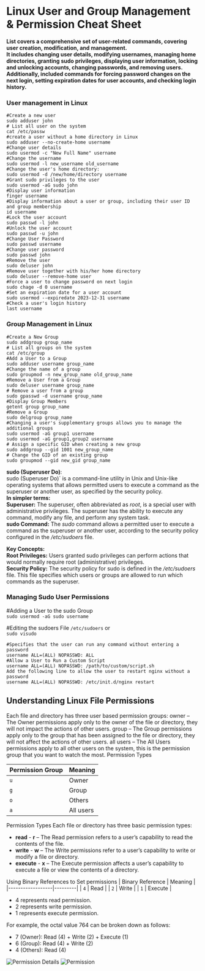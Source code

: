 # Linux User and Group Management & Permission Cheat Sheet
**List covers a comprehensive set of user-related commands, covering user creation, modification, and management.\
It includes changing user details, modifying usernames, managing home directories, granting sudo privileges, displaying user information, locking and unlocking accounts, changing passwords, and removing users.\
Additionally, included commands for forcing password changes on the next login, setting expiration dates for user accounts, and checking login history.**

### User management in Linux
```
#Create a new user
sudo adduser john
# List all user on the system
cat /etc/passw
#create a user without a home directory in Linux
sudo adduser --no-create-home username
#Change user details
sudo usermod -c "New Full Name" username
#Change the username
sudo usermod -l new_username old_username
#Change the user's home directory:
sudo usermod -d /new/home/directory username
#Grant sudo privileges to the user
sudo usermod -aG sudo john
#Display user information
finger username
#Display information about a user or group, including their user ID and group membership
id username
#Lock the user account
sudo passwd -l john
#Unlock the user account
sudo passwd -u john
#Change User Password
sudo passwd username
#Change user password
sudo passwd john
#Remove the user
sudo deluser john
#Remove user together with his/her home directory
sudo deluser --remove-home user
#Force a user to change password on next login
sudo chage -d 0 username
#Set an expiration date for a user account
sudo usermod --expiredate 2023-12-31 username
#Check a user's login history
last username
```
### Group Management in Linux
```
#Create a New Group
sudo addgroup group_name
# List all groups on the system
cat /etc/group
#Add a User to a Group
sudo adduser username group_name
#Change the name of a group
sudo groupmod -n new_group_name old_group_name
#Remove a User from a Group
sudo deluser username group_name
# Remove a user from a group
sudo gpasswd -d username group_name
#Display Group Members
getent group group_name
#Remove a Group
sudo delgroup group_name
#Changing a user's supplementary groups allows you to manage the additional groups
sudo usermod -aG group1 username
sudo usermod -aG group1,group2 username
# Assign a specific GID when creating a new group
sudo addgroup --gid 1001 new_group_name
# Change the GID of an existing group
sudo groupmod --gid new_gid group_name
```

**sudo (Superuser Do)**:\
sudo (Superuser Do)` is a command-line utility in Unix and Unix-like operating systems that allows permitted users to execute a command as the superuser or another user, as specified by the security policy.\
**In simpler terms:**\
**Superuser:** The superuser, often abbreviated as *root*, is a special user with administrative privileges. The superuser has the ability to execute any command, modify any file, and perform any system task.\
**sudo Command:** The *sudo* command allows a permitted user to execute a command as the superuser or another user, according to the security policy configured in the */etc/sudoers* file.

**Key Concepts:**\
**Root Privileges:** Users granted sudo privileges can perform actions that would normally require root (administrative) privileges.\
**Security Policy:** The security policy for sudo is defined in the */etc/sudoers* file. This file specifies which users or groups are allowed to run which commands as the superuser.

### Managing Sudo User Permissions
#Adding a User to the sudo Group\
`sudo usermod -aG sudo username`

#Editing the sudoers File
`/etc/sudoers`
or\
`sudo visudo`
```
#Specifies that the user can run any command without entering a password
username ALL=(ALL) NOPASSWD: ALL
#Allow a User to Run a Custom Script
username ALL=(ALL) NOPASSWD: /path/to/custom/script.sh
Add the following line to allow the user to restart nginx without a password
username ALL=(ALL) NOPASSWD: /etc/init.d/nginx restart
```

## Understanding Linux File Permissions
Each file and directory has three user based permission groups:
owner – The Owner permissions apply only to the owner of the file or directory, they will not impact the actions of other users.
group – The Group permissions apply only to the group that has been assigned to the file or directory, they will not affect the actions of other users.
all users – The All Users permissions apply to all other users on the system, this is the permission group that you want to watch the most.
Permission Types

| Permission Group | Meaning               |
|-------------------|-----------------------|
| `u`               | Owner                 |
| `g`               | Group                 |
| `o`               | Others                |
| `a`               | All users             |

Permission Types
Each file or directory has three basic permission types:

- **read** - **r** – The Read permission refers to a user’s capability to read the contents of the file.
- **write** - **w** – The Write permissions refer to a user’s capability to write or modify a file or directory.
- **execute** - **x** – The Execute permission affects a user’s capability to execute a file or view the contents of a directory.

Using Binary References to Set permissions
| Binary Reference | Meaning |
|------------------|---------|
| `4`              | Read    |
| `2`              | Write   |
| `1`              | Execute |

- 4 represents read permission.
- 2 represents write permission.
- 1 represents execute permission.

For example, the octal value 764 can be broken down as follows:

- 7 (Owner): Read (4) + Write (2) + Execute (1)
- 6 (Group): Read (4) + Write (2)
- 4 (Others): Read (4)

![Permission Details](/image/linux-permission-details.png)
![Permission ](/image/linux-permission-details.png)
